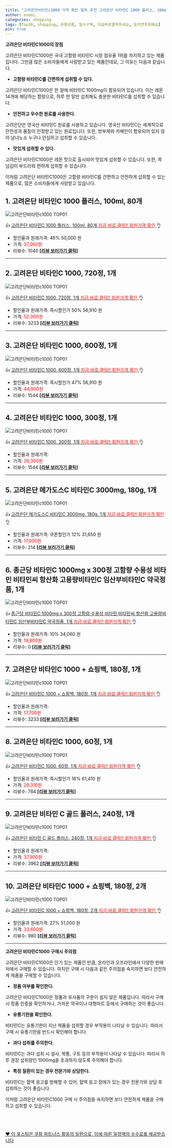 ```yaml
---
title: "고려은단비타민c1000 가격 확인 필독 추천 고려은단 비타민C 1000 플러스, 100ml, 80개 비교 장점 구매가이드"
author: eunmi.
categories: shopping
tags: [Top10, shopping, 유행상품, 필수구매, 지금바로클릭하세요, 놓치면후회해요]
pin: true
---
```

**고려은단 비타민C1000의 장점**

고려은단 비타민C1000은 국내 고함량 비타민C 시장 점유율 1위를 차지하고 있는 제품입니다. 그만큼 많은 소비자들에게 사랑받고 있는 제품인데요, 그 이유는 다음과 같습니다.

* **고함량 비타민C를 간편하게 섭취할 수 있다.**

고려은단 비타민C1000은 한 알에 비타민C 1000mg이 함유되어 있습니다. 이는 레몬 14개에 해당하는 함량으로, 하루 한 알만 섭취해도 충분한 비타민C를 섭취할 수 있습니다.

* **안전하고 우수한 원료를 사용한다.**

고려은단은 영국산 비타민C 원료를 사용하고 있습니다. 영국산 비타민C는 세계적으로 안전성과 품질이 인정받고 있는 원료입니다. 또한, 방부제와 카페인이 함유되어 있지 않아 남녀노소 누구나 안심하고 섭취할 수 있습니다.

* **맛있게 섭취할 수 있다.**

고려은단 비타민C1000은 레몬 맛으로 출시되어 맛있게 섭취할 수 있습니다. 또한, 목 넘김이 부드러워 편하게 섭취할 수 있습니다.

이처럼 고려은단 비타민C1000은 고함량 비타민C를 간편하고 안전하게 섭취할 수 있는 제품으로, 많은 소비자들에게 사랑받고 있습니다.

   

## 1. 고려은단 비타민C 1000 플러스, 100ml, 80개

![고려은단비타민c1000 TOP01](https://thumbnail7.coupangcdn.com/thumbnails/remote/230x230ex/image/retail/images/342742222293031-458c156f-f1db-4983-995b-0b55708f5e9c.jpg)


👍 [고려은단 비타민C 1000 플러스, 100ml, 80개 <font color=red> 지금 바로 클릭!! 회원가격 확인 </font> ](https://link.coupang.com/re/AFFSDP?lptag=AF3617701&subid=GithubCoopas&pageKey=7465791848&traceid=V0-153&itemId=19470034049&vendorItemId=85321987632) 👌 


- 할인율과 원래가격: 46%  50,000   원
- 가격: <span style='color:red'>37,060원</span>
- 리뷰수: 1040  [**[리뷰 보러가기 클릭]**](https://link.coupang.com/re/AFFSDP?lptag=AF3617701&subid=GithubCoopas&pageKey=7465791848&traceid=V0-153&itemId=19470034049&vendorItemId=85321987632)

---


   

## 2. 고려은단 비타민C 1000, 720정, 1개

![고려은단비타민c1000 TOP01](https://thumbnail8.coupangcdn.com/thumbnails/remote/230x230ex/image/vendor_inventory/e775/74dcd9bd61b53e11d973b54b4577f5b46195efff3c1bf797862a3d8d3721.jpg)


👍 [고려은단 비타민C 1000, 720정, 1개 <font color=red> 지금 바로 클릭!! 회원가격 확인 </font> ](https://link.coupang.com/re/AFFSDP?lptag=AF3617701&subid=GithubCoopas&pageKey=7431508110&traceid=V0-153&itemId=324891&vendorItemId=82310782563) 👌 


- 할인율과 원래가격: 즉시할인가 50%  56,910   원
- 가격: <span style='color:red'>52,900원</span>
- 리뷰수: 3233  [**[리뷰 보러가기 클릭]**](https://link.coupang.com/re/AFFSDP?lptag=AF3617701&subid=GithubCoopas&pageKey=7431508110&traceid=V0-153&itemId=324891&vendorItemId=82310782563)

---


   

## 3. 고려은단 비타민C 1000, 600정, 1개

![고려은단비타민c1000 TOP01](https://thumbnail9.coupangcdn.com/thumbnails/remote/230x230ex/image/vendor_inventory/b690/8ed9c95a055e823ce903fa59be85e127dd9bf9f7c1f11adc1d8e14eb4b3b.jpg)


👍 [고려은단 비타민C 1000, 600정, 1개 <font color=red> 지금 바로 클릭!! 회원가격 확인 </font> ](https://link.coupang.com/re/AFFSDP?lptag=AF3617701&subid=GithubCoopas&pageKey=7431508110&traceid=V0-153&itemId=6260161690&vendorItemId=82310832054) 👌 


- 할인율과 원래가격: 즉시할인가 47%  56,910   원
- 가격: <span style='color:red'>44,900원</span>
- 리뷰수: 1544  [**[리뷰 보러가기 클릭]**](https://link.coupang.com/re/AFFSDP?lptag=AF3617701&subid=GithubCoopas&pageKey=7431508110&traceid=V0-153&itemId=6260161690&vendorItemId=82310832054)

---


   

## 4. 고려은단 비타민C 1000, 300정, 1개

![고려은단비타민c1000 TOP01](https://thumbnail8.coupangcdn.com/thumbnails/remote/230x230ex/image/vendor_inventory/348f/20f080c980aa8a34a089e31f7758a5e027ee8a2ca191ac07b629aa179a87.jpeg)


👍 [고려은단 비타민C 1000, 300정, 1개 <font color=red> 지금 바로 클릭!! 회원가격 확인 </font> ](https://link.coupang.com/re/AFFSDP?lptag=AF3617701&subid=GithubCoopas&pageKey=7431508110&traceid=V0-153&itemId=19927377895&vendorItemId=4607365252) 👌 


- 할인율과 원래가격: 
- 가격: <span style='color:red'>26,300원</span>
- 리뷰수: 1544  [**[리뷰 보러가기 클릭]**](https://link.coupang.com/re/AFFSDP?lptag=AF3617701&subid=GithubCoopas&pageKey=7431508110&traceid=V0-153&itemId=19927377895&vendorItemId=4607365252)

---


   

## 5. 고려은단 메가도스C 비타민C 3000mg, 180g, 1개

![고려은단비타민c1000 TOP01](https://thumbnail8.coupangcdn.com/thumbnails/remote/230x230ex/image/retail/images/7191832528232798-ad245ede-68f5-4ba8-bf65-5095e993ce38.jpg)


👍 [고려은단 메가도스C 비타민C 3000mg, 180g, 1개 <font color=red> 지금 바로 클릭!! 회원가격 확인 </font> ](https://link.coupang.com/re/AFFSDP?lptag=AF3617701&subid=GithubCoopas&pageKey=46208003&traceid=V0-153&itemId=18240724003&vendorItemId=85387691552) 👌 


- 할인율과 원래가격: 쿠폰할인가 12%  31,650   원
- 가격: <span style='color:red'>17,000원</span>
- 리뷰수: 214  [**[리뷰 보러가기 클릭]**](https://link.coupang.com/re/AFFSDP?lptag=AF3617701&subid=GithubCoopas&pageKey=46208003&traceid=V0-153&itemId=18240724003&vendorItemId=85387691552)

---


   

## 6. 종근당 비타민C 1000mg x 300정 고함량 수용성 비타민 비타민씨 항산화 고용량비타민C 임산부비타민C 약국정품, 1개

![고려은단비타민c1000 TOP01](https://thumbnail9.coupangcdn.com/thumbnails/remote/230x230ex/image/vendor_inventory/6e89/f6c9147283716177dc6e0ca0a7a3ddccf0d9adce652e7139e49aea407cfc.jpg)


👍 [종근당 비타민C 1000mg x 300정 고함량 수용성 비타민 비타민씨 항산화 고용량비타민C 임산부비타민C 약국정품, 1개 <font color=red> 지금 바로 클릭!! 회원가격 확인 </font> ](https://link.coupang.com/re/AFFSDP?lptag=AF3617701&subid=GithubCoopas&pageKey=6903873562&traceid=V0-153&itemId=19886188463&vendorItemId=79761598977) 👌 


- 할인율과 원래가격: 10%  34,060   원
- 가격: <span style='color:red'>19,800원</span>
- 리뷰수: 0  [**[리뷰 보러가기 클릭]**](https://link.coupang.com/re/AFFSDP?lptag=AF3617701&subid=GithubCoopas&pageKey=6903873562&traceid=V0-153&itemId=19886188463&vendorItemId=79761598977)

---


   

## 7. 고려은단 비타민C 1000 + 쇼핑백, 180정, 1개

![고려은단비타민c1000 TOP01](https://thumbnail9.coupangcdn.com/thumbnails/remote/230x230ex/image/retail/images/4703148579049300-059b6a35-47ce-41aa-918b-9a7958e85e8f.jpg)


👍 [고려은단 비타민C 1000 + 쇼핑백, 180정, 1개 <font color=red> 지금 바로 클릭!! 회원가격 확인 </font> ](https://link.coupang.com/re/AFFSDP?lptag=AF3617701&subid=GithubCoopas&pageKey=7431508110&traceid=V0-153&itemId=13855063319&vendorItemId=3000235591) 👌 


- 할인율과 원래가격: 
- 가격: <span style='color:red'>17,700원</span>
- 리뷰수: 3233  [**[리뷰 보러가기 클릭]**](https://link.coupang.com/re/AFFSDP?lptag=AF3617701&subid=GithubCoopas&pageKey=7431508110&traceid=V0-153&itemId=13855063319&vendorItemId=3000235591)

---


   

## 8. 고려은단 비타민C 1000, 60정, 1개

![고려은단비타민c1000 TOP01](https://thumbnail6.coupangcdn.com/thumbnails/remote/230x230ex/image/vendor_inventory/6313/aee43fdc17c9a8c12a9fcca01bfa1b1c2aebbbbd1f05f12c2d90a2aa7593.JPG)


👍 [고려은단 비타민C 1000, 60정, 1개 <font color=red> 지금 바로 클릭!! 회원가격 확인 </font> ](https://link.coupang.com/re/AFFSDP?lptag=AF3617701&subid=GithubCoopas&pageKey=7431508110&traceid=V0-153&itemId=20701912596&vendorItemId=87773101235) 👌 


- 할인율과 원래가격: 즉시할인가 18%  61,410   원
- 가격: <span style='color:red'>29,310원</span>
- 리뷰수: 784  [**[리뷰 보러가기 클릭]**](https://link.coupang.com/re/AFFSDP?lptag=AF3617701&subid=GithubCoopas&pageKey=7431508110&traceid=V0-153&itemId=20701912596&vendorItemId=87773101235)

---


   

## 9. 고려은단 비타민 C 골드 플러스, 240정, 1개

![고려은단비타민c1000 TOP01](https://thumbnail7.coupangcdn.com/thumbnails/remote/230x230ex/image/vendor_inventory/3076/833b451388f74ef0556d81f13bfde70fadb21ab2e42998f1cd7c655748b1.png)


👍 [고려은단 비타민 C 골드 플러스, 240정, 1개 <font color=red> 지금 바로 클릭!! 회원가격 확인 </font> ](https://link.coupang.com/re/AFFSDP?lptag=AF3617701&subid=GithubCoopas&pageKey=6256392957&traceid=V0-153&itemId=6260129128&vendorItemId=81209834504) 👌 


- 할인율과 원래가격: 
- 가격: <span style='color:red'>37,900원</span>
- 리뷰수: 3962  [**[리뷰 보러가기 클릭]**](https://link.coupang.com/re/AFFSDP?lptag=AF3617701&subid=GithubCoopas&pageKey=6256392957&traceid=V0-153&itemId=6260129128&vendorItemId=81209834504)

---


   

## 10. 고려은단 비타민C 1000 + 쇼핑백, 180정, 2개

![고려은단비타민c1000 TOP01](https://thumbnail6.coupangcdn.com/thumbnails/remote/230x230ex/image/retail/images/1067807893167025-61055de8-347d-439a-a151-7b17ae6baf82.jpg)


👍 [고려은단 비타민C 1000 + 쇼핑백, 180정, 2개 <font color=red> 지금 바로 클릭!! 회원가격 확인 </font> ](https://link.coupang.com/re/AFFSDP?lptag=AF3617701&subid=GithubCoopas&pageKey=7431508110&traceid=V0-153&itemId=7051958662&vendorItemId=84995746489) 👌 


- 할인율과 원래가격: 27%  51,000   원
- 가격: <span style='color:red'>33,600원</span>
- 리뷰수: 980  [**[리뷰 보러가기 클릭]**](https://link.coupang.com/re/AFFSDP?lptag=AF3617701&subid=GithubCoopas&pageKey=7431508110&traceid=V0-153&itemId=7051958662&vendorItemId=84995746489)

---
**고려은단 비타민C1000 구매시 주의점**

고려은단 비타민C1000은 인기 있는 제품인 만큼, 온라인과 오프라인에서 다양한 판매처에서 구매할 수 있습니다. 하지만 구매 시 다음과 같은 주의점을 숙지하면 보다 안전하게 제품을 구매할 수 있습니다.

* **정품 여부를 확인한다.**

고려은단 비타민C1000은 정품과 유사품의 구분이 쉽지 않은 제품입니다. 따라서 구매 시 정품 인증을 확인하거나, 가까운 약국이나 대형마트 등에서 구매하는 것이 좋습니다.

* **유통기한을 확인한다.**

비타민C는 유통기한이 지난 제품을 섭취할 경우 부작용이 나타날 수 있습니다. 따라서 구매 시 유통기한을 반드시 확인해야 합니다.

* **과다 섭취를 주의한다.**

비타민C는 과다 섭취 시 설사, 복통, 구토 등의 부작용이 나타날 수 있습니다. 따라서 하루 권장 섭취량인 1000mg을 초과하지 않도록 주의해야 합니다.

* **특정 질환이 있는 경우 전문가와 상담한다.**

비타민C는 혈액 응고를 방해할 수 있어, 혈액 응고 장애가 있는 경우 전문가와 상담 후 섭취하는 것이 좋습니다.

이처럼 고려은단 비타민C1000 구매 시 주의점을 숙지하면 보다 안전하게 제품을 구매하고 섭취할 수 있습니다.<br><br><br><br><br> [ ❤  이 포스팅은 쿠팡 파트너스 활동의 일환으로, 이에 따른 일정액의 수수료를 제공받습니다](https://link.coupang.com/a/bcEFyh)
